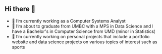 ## Hi there 👋

- 🔭 I’m currently working as a Computer Systems Analyst
- 🌱 I’m about to graduate from UMBC with a MPS in Data Science and I have a Bachelor's in Computer Science from UMD (minor in Statistics)
- 👯 I’m currently working on personal projects that include a portfolio website and data science projects on various topics of interest such as sports
